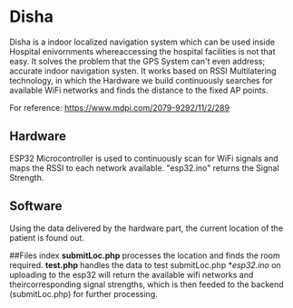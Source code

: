 # Disha

Disha is a indoor localized navigation system which can be used inside Hospital enivornments whereaccessing the hospital facilities is not that easy. It solves the problem that the GPS System can't even address; accurate indoor navigation systen.
It works based on RSSI Multilatering technology, in which the Hardware we build continuously searches for available WiFi networks and finds the distance to the fixed AP points.

For reference: https://www.mdpi.com/2079-9292/11/2/289

## Hardware
ESP32 Microcontroller is used to continuously scan for WiFi signals and maps the RSSI to each network available. "esp32.ino" returns the Signal Strength.


## Software
Using the data delivered by the hardware part, the current location of the patient is found out. 


##Files index
**submitLoc.php** processes the location and finds the room required. 
**test.php** handles the data to test submitLoc.php
**esp32.ino* on uploading to the esp32 will return the available wifi networks and theircorresponding signal strengths, which is then feeded to the backend (submitLoc.php) for further processing.

